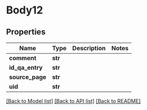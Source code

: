 # Body12

## Properties
Name | Type | Description | Notes
------------ | ------------- | ------------- | -------------
**comment** | **str** |  | 
**id_qa_entry** | **str** |  | 
**source_page** | **str** |  | 
**uid** | **str** |  | 

[[Back to Model list]](../README.md#documentation-for-models) [[Back to API list]](../README.md#documentation-for-api-endpoints) [[Back to README]](../README.md)

